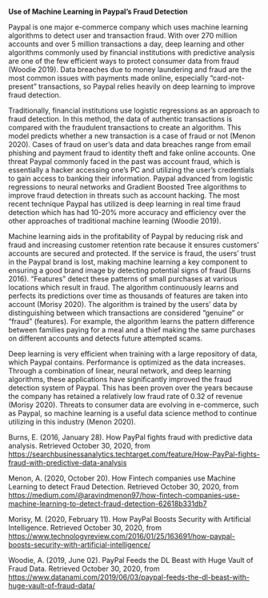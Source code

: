 **Use of Machine Learning in Paypal’s Fraud Detection**

Paypal is one major e-commerce company which uses machine learning algorithms to detect user and transaction fraud. With over 270 million accounts and over 5 million transactions a day, deep learning and other algorithms commonly used by financial institutions with predictive analysis are one of the few efficient ways to protect consumer data from fraud (Woodie 2019). Data breaches due to money laundering and fraud are the most common issues with payments made online, especially “card-not-present” transactions, so Paypal relies heavily on deep learning to improve fraud detection. 

Traditionally, financial institutions use logistic regressions as an approach to fraud detection. In this method, the data of authentic transactions is compared with the fraudulent transactions to create an algorithm. This model predicts whether a new transaction is a case of fraud or not (Menon 2020). Cases of fraud on user’s data and data breaches range from email phishing and payment fraud to identity theft and fake online accounts. One threat Paypal commonly faced in the past was account fraud, which is essentially a hacker accessing one’s PC and utilizing the user’s credentials to gain access to banking their information. Paypal advanced from logistic regressions to neural networks and Gradient Boosted Tree algorithms to improve fraud detection in threats such as account hacking. The most recent technique Paypal has utilized is deep learning in real time fraud detection which has had 10-20% more accuracy and efficiency over the other approaches of traditional machine learning (Woodie 2019).

Machine learning aids in the profitability of Paypal by reducing risk and fraud and increasing customer retention rate because it ensures customers’ accounts are secured and protected. If the service is fraud, the users’ trust in the Paypal brand is lost, making machine learning a key component to ensuring a good brand image by detecting potential signs of fraud (Burns 2016). “Features” detect these patterns of small purchases at various locations which result in fraud. The algorithm continuously learns and perfects its predictions over time as thousands of features are taken into account (Morisy 2020). The algorithm is trained by the users’ data by distinguishing between which transactions are considered “genuine” or “fraud” (features). For example, the algorithm learns the pattern difference between families paying for a meal and a thief making the same purchases on different accounts and detects future attempted scams. 

Deep learning is very efficient when training with a large repository of data, which Paypal contains. Performance is optimized as the data increases. Through a combination of linear, neural network, and deep learning algorithms, these applications have significantly improved the fraud detection system of Paypal. This has been proven over the years because the company has retained a relatively low fraud rate of 0.32 of revenue (Morisy 2020). Threats to consumer data are evolving in e-commerce, such as Paypal, so machine learning is a useful data science method to continue utilizing in this industry (Menon 2020).

Burns, E. (2016, January 28). How PayPal fights fraud with predictive data analysis. Retrieved October 30, 2020, from https://searchbusinessanalytics.techtarget.com/feature/How-PayPal-fights-fraud-with-predictive-data-analysis

Menon, A. (2020, October 20). How Fintech companies use Machine Learning to detect Fraud Detection. Retrieved October 30, 2020, from https://medium.com/@aravindmenon97/how-fintech-companies-use-machine-learning-to-detect-fraud-detection-62618b331db7

Morisy, M. (2020, February 11). How PayPal Boosts Security with Artificial Intelligence. Retrieved October 30, 2020, from https://www.technologyreview.com/2016/01/25/163691/how-paypal-boosts-security-with-artificial-intelligence/

Woodie, A. (2019, June 02). PayPal Feeds the DL Beast with Huge Vault of Fraud Data. Retrieved October 30, 2020, from https://www.datanami.com/2019/06/03/paypal-feeds-the-dl-beast-with-huge-vault-of-fraud-data/

